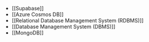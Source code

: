- [[Supabase]]
- [[Azure Cosmos DB]]
- [[Relational Database Management System (RDBMS)]]
- [[Database Management System (DBMS)]]
- [[MongoDB]]
